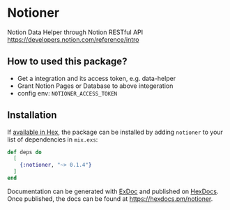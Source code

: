 # Notioner 

Notion Data Helper through Notion RESTful API https://developers.notion.com/reference/intro

## How to used this package?

- Get a integration and its access token, e.g. data-helper
- Grant Notion Pages or Database to above integeration
- config env: `NOTIONER_ACCESS_TOKEN`

## Installation

If [available in Hex](https://hex.pm/docs/publish), the package can be installed
by adding `notioner` to your list of dependencies in `mix.exs`:

```elixir
def deps do
  [
    {:notioner, "~> 0.1.4"}
  ]
end
```

Documentation can be generated with [ExDoc](https://github.com/elixir-lang/ex_doc)
and published on [HexDocs](https://hexdocs.pm). Once published, the docs can
be found at <https://hexdocs.pm/notioner>.

